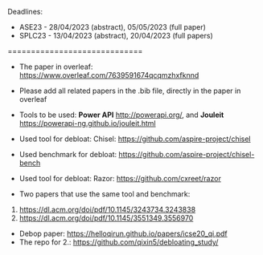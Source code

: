 Deadlines: 
- ASE23 - 28/04/2023 (abstract), 05/05/2023 (full paper)
- SPLC23 - 13/04/2023 (abstract), 20/04/2023 (full papers)

=============================

- The paper in overleaf: https://www.overleaf.com/7639591674qcqmzhxfknnd

- Please add all related papers in the .bib file, directly in the paper in overleaf

- Tools to be used: **Power API** http://powerapi.org/, and **Jouleit** https://powerapi-ng.github.io/jouleit.html

- Used tool for debloat: Chisel: https://github.com/aspire-project/chisel
- Used benchmark for debloat: https://github.com/aspire-project/chisel-bench
- Used tool for debloat: Razor: https://github.com/cxreet/razor

- Two papers that use the same tool and benchmark:
1. https://dl.acm.org/doi/pdf/10.1145/3243734.3243838
2. https://dl.acm.org/doi/pdf/10.1145/3551349.3556970
- Debop paper:
https://helloqirun.github.io/papers/icse20_qi.pdf
- The repo for 2.: https://github.com/qixin5/debloating_study/
